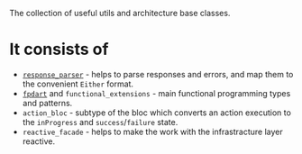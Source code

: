The collection of useful utils and architecture base classes.

# It consists of

- [`response_parser`](https://pub.dev/packages/response_parser) - helps to
  parse responses and errors, and map them to the convenient `Either` format.
- [`fpdart`](https://pub.dev/packages/fpdart) and `functional_extensions` - main 
  functional programming types and patterns.
- `action_bloc` - subtype of the bloc which converts an action execution to the
  `inProgress` and `success`/`failure` state.
- `reactive_facade` - helps to make the work with the infrastracture layer reactive. 
